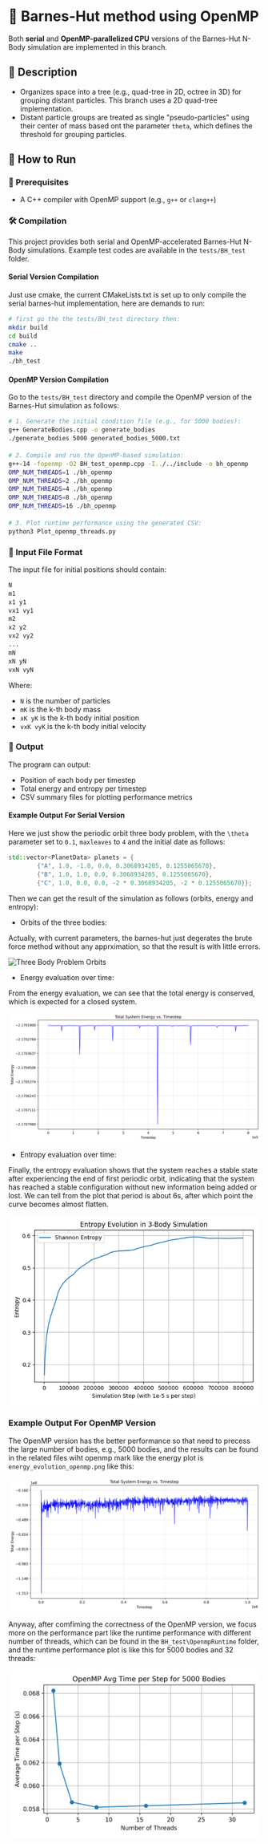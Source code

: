 
# 🌌 Barnes-Hut method using OpenMP

Both **serial** and **OpenMP-parallelized CPU** versions of the Barnes-Hut N-Body simulation are implemented in this branch.

## 🧠 Description

- Organizes space into a tree (e.g., quad-tree in 2D, octree in 3D) for grouping distant particles. This branch uses a 2D quad-tree implementation.
- Distant particle groups are treated as single "pseudo-particles" using their center of mass based ont the parameter `theta`, which defines the threshold for grouping particles.

## 🧪 How to Run

### 🔧 Prerequisites

- A C++ compiler with OpenMP support (e.g., `g++` or `clang++`)

### 🛠️ Compilation

This project provides both serial and OpenMP-accelerated Barnes-Hut N-Body simulations. Example test codes are available in the `tests/BH_test` folder.

#### Serial Version Compilation

Just use cmake, the current CMakeLists.txt is set up to only compile the serial barnes-hut implementation, here are demands to run:

```bash
# first go the the tests/BH_test directory then:
mkdir build
cd build
cmake ..
make
./bh_test
```

#### OpenMP Version Compilation

Go to the `tests/BH_test` directory and compile the OpenMP version of the Barnes-Hut simulation as follows:

```bash
# 1. Generate the initial condition file (e.g., for 5000 bodies):
g++ GenerateBodies.cpp -o generate_bodies
./generate_bodies 5000 generated_bodies_5000.txt

# 2. Compile and run the OpenMP-based simulation:
g++-14 -fopenmp -O2 BH_test_openmp.cpp -I../../include -o bh_openmp
OMP_NUM_THREADS=1 ./bh_openmp
OMP_NUM_THREADS=2 ./bh_openmp
OMP_NUM_THREADS=4 ./bh_openmp
OMP_NUM_THREADS=8 ./bh_openmp
OMP_NUM_THREADS=16 ./bh_openmp

# 3. Plot runtime performance using the generated CSV:
python3 Plot_openmp_threads.py
```

### 📄 Input File Format

The input file for initial positions should contain:

```txt
N
m1
x1 y1
vx1 vy1
m2
x2 y2
vx2 vy2
...
mN
xN yN
vxN vyN
```

Where:

- `N` is the number of particles  
- `mK` is the k-th body mass  
- `xK yK` is the k-th body initial position  
- `vxK vyK` is the k-th body initial velocity

### 🔎 Output

The program can output:

- Position of each body per timestep  
- Total energy and entropy per timestep
- CSV summary files for plotting performance metrics

#### Example Output For Serial Version

Here we just show the periodic orbit  three body problem, with the `\theta` parameter set to `0.1`, `maxleaves` to `4` and the initial date as follows:

```cpp
std::vector<PlanetData> planets = {
        {"A", 1.0, -1.0, 0.0, 0.3068934205, 0.1255065670},
        {"B", 1.0, 1.0, 0.0, 0.3068934205, 0.1255065670},
        {"C", 1.0, 0.0, 0.0, -2 * 0.3068934205, -2 * 0.1255065670}};
```

Then we can get the result of the simulation as follows (orbits, energy and entropy):

- Orbits of the three bodies:

Actually, with current parameters, the barnes-hut just degerates the brute force method without any apprximation, so that the result is with little errors.

![Three Body Problem Orbits](tests/BH_test/particle_animation.gif)

- Energy evaluation over time:

From the energy evaluation, we can see that the total energy is conserved, which is expected for a closed system.

![Energy Evaluation](tests/BH_test/energy_evolution.png)

- Entropy evaluation over time:

Finally, the entropy evaluation shows that the system reaches a stable state after experiencing the end of first periodic orbit, indicating that the system has reached a stable configuration without new information being added or lost. We can tell from the plot that period is about 6s, after which point the curve becomes almost flatten.

![Entropy Evaluation](tests/BH_test/entropy_plot.png)

### Example Output For OpenMP Version

The OpenMP version has the better performance so that need to precess the large number of bodies, e.g., 5000 bodies, and the results can be found in the related files wiht openmp mark like
the energy plot is `energy_evolution_openmp.png` like this:

![Energy Evaluation OpenMP](tests/BH_test/energy_evolution_openmp.png)

Anyway, after comfiming the correctness of the OpenMP version, we focus more on the performance part like the runtime performance with different number of threads, which can be found in the `BH_test\OpenmpRuntime` folder, and the runtime performance plot is like this for 5000 bodies and 32 threads:

![OpenMP Runtime Performance](tests/BH_test/OpenmpRuntime/openmp_time_per_step_5000bodies.png)
